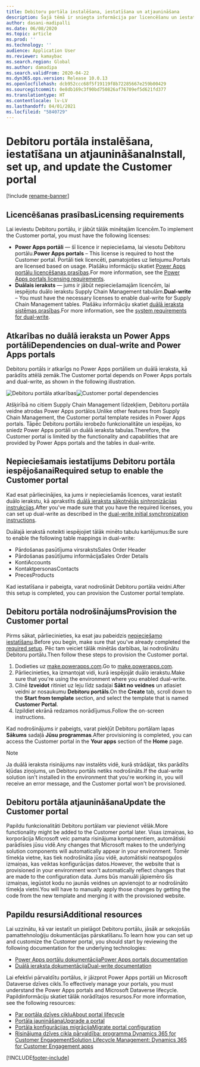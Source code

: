 ```yaml
---
title: Debitoru portāla instalēšana, iestatīšana un atjaunināšana
description: Šajā tēmā ir sniegta informācija par licencēšanu un iestatīšanas instrukcijas Debitoru portālam.
author: dasani-madipalli
ms.date: 06/08/2020
ms.topic: article
ms.prod: ''
ms.technology: ''
audience: Application User
ms.reviewer: kamaybac
ms.search.region: Global
ms.author: damadipa
ms.search.validFrom: 2020-04-22
ms.dyn365.ops.version: Release 10.0.13
ms.openlocfilehash: dcb952ccc68f5f19119f8b72285667e259b00429
ms.sourcegitcommit: 0e8db169c3f90bd750826af76709ef5d621fd377
ms.translationtype: HT
ms.contentlocale: lv-LV
ms.lasthandoff: 04/01/2021
ms.locfileid: "5840729"
---
```

# <a name="install-set-up-and-update-the-customer-portal"></a><span data-ttu-id="8f1e5-103">Debitoru portāla instalēšana, iestatīšana un atjaunināšana</span><span class="sxs-lookup"><span data-stu-id="8f1e5-103">Install, set up, and update the Customer portal</span></span>

[!include [rename-banner](~/includes/cc-data-platform-banner.md)]

## <a name="licensing-requirements"></a><span data-ttu-id="8f1e5-104">Licencēšanas prasības</span><span class="sxs-lookup"><span data-stu-id="8f1e5-104">Licensing requirements</span></span>

<span data-ttu-id="8f1e5-105">Lai ieviestu Debitoru portālu, ir jābūt tālāk minētajām licencēm.</span><span class="sxs-lookup"><span data-stu-id="8f1e5-105">To implement the Customer portal, you must have the following licenses:</span></span>

- <span data-ttu-id="8f1e5-106">**Power Apps portāli** — šī licence ir nepieciešama, lai viesotu Debitoru portālu.</span><span class="sxs-lookup"><span data-stu-id="8f1e5-106">**Power Apps portals** – This license is required to host the Customer portal.</span></span> <span data-ttu-id="8f1e5-107">Portāli tiek licencēti, pamatojoties uz lietojumu.</span><span class="sxs-lookup"><span data-stu-id="8f1e5-107">Portals are licensed based on usage.</span></span> <span data-ttu-id="8f1e5-108">Plašāku informāciju skatiet [Power Apps portālu licencēšanas prasības](https://docs.microsoft.com/power-platform/admin/powerapps-flow-licensing-faq#portals).</span><span class="sxs-lookup"><span data-stu-id="8f1e5-108">For more information, see the [Power Apps portals licensing requirements](https://docs.microsoft.com/power-platform/admin/powerapps-flow-licensing-faq#portals).</span></span>
- <span data-ttu-id="8f1e5-109">**Duālais ieraksts** — jums ir jābūt nepieciešamajām licencēm, lai iespējotu duālo ierakstu Supply Chain Management tabulām.</span><span class="sxs-lookup"><span data-stu-id="8f1e5-109">**Dual-write** – You must have the necessary licenses to enable dual-write for Supply Chain Management tables.</span></span> <span data-ttu-id="8f1e5-110">Plašāku informāciju skatiet [duālā ieraksta sistēmas prasības](../../fin-ops-core/dev-itpro/data-entities/dual-write/dual-write-system-req.md).</span><span class="sxs-lookup"><span data-stu-id="8f1e5-110">For more information, see the [system requirements for dual-write](../../fin-ops-core/dev-itpro/data-entities/dual-write/dual-write-system-req.md).</span></span>

## <a name="dependencies-on-dual-write-and-power-apps-portals"></a><span data-ttu-id="8f1e5-111">Atkarības no duālā ieraksta un Power Apps portāli</span><span class="sxs-lookup"><span data-stu-id="8f1e5-111">Dependencies on dual-write and Power Apps portals</span></span>

<span data-ttu-id="8f1e5-112">Debitoru portāls ir atkarīgs no Power Apps portāliem un duālā ieraksta, kā parādīts attēlā zemāk.</span><span class="sxs-lookup"><span data-stu-id="8f1e5-112">The Customer portal depends on Power Apps portals and dual-write, as shown in the following illustration.</span></span>

<span data-ttu-id="8f1e5-113">![Debitoru portāla atkarības](media/customer-portal-elements.png "Debitoru portāla atkarības")</span><span class="sxs-lookup"><span data-stu-id="8f1e5-113">![Customer portal dependencies](media/customer-portal-elements.png "Customer portal dependencies")</span></span>

<span data-ttu-id="8f1e5-114">Atšķirībā no citiem Supply Chain Management līdzekļiem, Debitoru portāla veidne atrodas Power Apps portālos.</span><span class="sxs-lookup"><span data-stu-id="8f1e5-114">Unlike other features from Supply Chain Management, the Customer portal template resides in Power Apps portals.</span></span> <span data-ttu-id="8f1e5-115">Tāpēc Debitoru portālu ierobežo funkcionalitāte un iespējas, ko sniedz Power Apps portāli un duālā ieraksta tabulas.</span><span class="sxs-lookup"><span data-stu-id="8f1e5-115">Therefore, the Customer portal is limited by the functionality and capabilities that are provided by Power Apps portals and the tables in dual-write.</span></span>

## <a name="required-setup-to-enable-the-customer-portal"></a><a name="required-setup"></a><span data-ttu-id="8f1e5-116">Nepieciešamais iestatījums Debitoru portāla iespējošanai</span><span class="sxs-lookup"><span data-stu-id="8f1e5-116">Required setup to enable the Customer portal</span></span>

<span data-ttu-id="8f1e5-117">Kad esat pārliecinājies, ka jums ir nepieciešamās licences, varat iestatīt duālo ierakstu, kā aprakstīts [duālā ieraksta sākotnējās sinhronizācijas instrukcijas](../../fin-ops-core/dev-itpro/data-entities/dual-write/initial-sync.md).</span><span class="sxs-lookup"><span data-stu-id="8f1e5-117">After you've made sure that you have the required licenses, you can set up dual-write as described in the [dual-write initial synchronization instructions](../../fin-ops-core/dev-itpro/data-entities/dual-write/initial-sync.md).</span></span>

<span data-ttu-id="8f1e5-118">Duālajā ierakstā noteikti iespējojiet tālāk minēto tabulu kartējumus:</span><span class="sxs-lookup"><span data-stu-id="8f1e5-118">Be sure to enable the following table mappings in dual-write:</span></span>

- <span data-ttu-id="8f1e5-119">Pārdošanas pasūtījuma virsraksts</span><span class="sxs-lookup"><span data-stu-id="8f1e5-119">Sales Order Header</span></span>
- <span data-ttu-id="8f1e5-120">Pārdošanas pasūtījumu informācija</span><span class="sxs-lookup"><span data-stu-id="8f1e5-120">Sales Order Details</span></span>
- <span data-ttu-id="8f1e5-121">Konti</span><span class="sxs-lookup"><span data-stu-id="8f1e5-121">Accounts</span></span>
- <span data-ttu-id="8f1e5-122">Kontaktpersonas</span><span class="sxs-lookup"><span data-stu-id="8f1e5-122">Contacts</span></span>
- <span data-ttu-id="8f1e5-123">Preces</span><span class="sxs-lookup"><span data-stu-id="8f1e5-123">Products</span></span>

<span data-ttu-id="8f1e5-124">Kad iestatīšana ir pabeigta, varat nodrošināt Debitoru portāla veidni.</span><span class="sxs-lookup"><span data-stu-id="8f1e5-124">After this setup is completed, you can provision the Customer portal template.</span></span>

## <a name="provision-the-customer-portal"></a><span data-ttu-id="8f1e5-125">Debitoru portāla nodrošinājums</span><span class="sxs-lookup"><span data-stu-id="8f1e5-125">Provision the Customer portal</span></span>

<span data-ttu-id="8f1e5-126">Pirms sākat, pārliecinieties, ka esat jau pabeidzis [nepieciešamo iestatīšanu](#required-setup).</span><span class="sxs-lookup"><span data-stu-id="8f1e5-126">Before you begin, make sure that you've already completed the [required setup](#required-setup).</span></span> <span data-ttu-id="8f1e5-127">Pēc tam veiciet tālāk minētās darbības, lai nodrošinātu Debitoru portālu.</span><span class="sxs-lookup"><span data-stu-id="8f1e5-127">Then follow these steps to provision the Customer portal.</span></span>

1. <span data-ttu-id="8f1e5-128">Dodieties uz [make.powerapps.com](https://make.powerapps.com/).</span><span class="sxs-lookup"><span data-stu-id="8f1e5-128">Go to [make.powerapps.com](https://make.powerapps.com/).</span></span>
2. <span data-ttu-id="8f1e5-129">Pārliecinieties, ka izmantojat vidi, kurā iespējojāt duālo ierakstu.</span><span class="sxs-lookup"><span data-stu-id="8f1e5-129">Make sure that you're using the environment where you enabled dual-write.</span></span>
3. <span data-ttu-id="8f1e5-130">Cilnē **Izveidot** ritiniet uz leju līdz sadaļai **Sākt no veidnes** un atlasiet veidni ar nosaukumu **Debitoru portāls**.</span><span class="sxs-lookup"><span data-stu-id="8f1e5-130">On the **Create** tab, scroll down to the **Start from template** section, and select the template that is named **Customer Portal**.</span></span>
4. <span data-ttu-id="8f1e5-131">Izpildiet ekrānā redzamos norādījumus.</span><span class="sxs-lookup"><span data-stu-id="8f1e5-131">Follow the on-screen instructions.</span></span>

<span data-ttu-id="8f1e5-132">Kad nodrošinājums ir pabeigts, varat piekļūt Debitoru portālam lapas **Sākums** sadaļā **Jūsu programmas**.</span><span class="sxs-lookup"><span data-stu-id="8f1e5-132">After provisioning is completed, you can access the Customer portal in the **Your apps** section of the **Home** page.</span></span>

> [!NOTE]
> <span data-ttu-id="8f1e5-133">Ja duālā ieraksta risinājums nav instalēts vidē, kurā strādājat, tiks parādīts kļūdas ziņojums, un Debitoru portāls netiks nodrošināts.</span><span class="sxs-lookup"><span data-stu-id="8f1e5-133">If the dual-write solution isn't installed in the environment that you're working in, you will receive an error message, and the Customer portal won't be provisioned.</span></span>

## <a name="update-the-customer-portal"></a><span data-ttu-id="8f1e5-134">Debitoru portāla atjaunināšana</span><span class="sxs-lookup"><span data-stu-id="8f1e5-134">Update the Customer portal</span></span>

<span data-ttu-id="8f1e5-135">Papildu funkcionalitāti Debitoru portālam var pievienot vēlāk.</span><span class="sxs-lookup"><span data-stu-id="8f1e5-135">More functionality might be added to the Customer portal later.</span></span> <span data-ttu-id="8f1e5-136">Visas izmaiņas, ko korporācija Microsoft veic pamata risinājuma komponentiem, automātiski parādīsies jūsu vidē.</span><span class="sxs-lookup"><span data-stu-id="8f1e5-136">Any changes that Microsoft makes to the underlying solution components will automatically appear in your environment.</span></span> <span data-ttu-id="8f1e5-137">Tomēr tīmekļa vietne, kas tiek nodrošināta jūsu vidē, automātiski neatspoguļos izmaiņas, kas veiktas konfigurācijas datos.</span><span class="sxs-lookup"><span data-stu-id="8f1e5-137">However, the website that is provisioned in your environment won't automatically reflect changes that are made to the configuration data.</span></span> <span data-ttu-id="8f1e5-138">Jums būs manuāli jāpiemēro šīs izmaiņas, iegūstot kodu no jaunās veidnes un apvienojot to ar nodrošināto tīmekļa vietni.</span><span class="sxs-lookup"><span data-stu-id="8f1e5-138">You will have to manually apply those changes by getting the code from the new template and merging it with the provisioned website.</span></span>

## <a name="additional-resources"></a><span data-ttu-id="8f1e5-139">Papildu resursi</span><span class="sxs-lookup"><span data-stu-id="8f1e5-139">Additional resources</span></span>

<span data-ttu-id="8f1e5-140">Lai uzzinātu, kā var iestatīt un pielāgot Debitoru portālu, jāsāk ar sekojošās pamattehnoloģiju dokumentācijas pārskatīšanu.</span><span class="sxs-lookup"><span data-stu-id="8f1e5-140">To learn how you can set up and customize the Customer portal, you should start by reviewing the following documentation for the underlying technologies:</span></span>

- [<span data-ttu-id="8f1e5-141">Power Apps portālu dokumentācija</span><span class="sxs-lookup"><span data-stu-id="8f1e5-141">Power Apps portals documentation</span></span>](https://docs.microsoft.com/powerapps/maker/portals/overview)
- [<span data-ttu-id="8f1e5-142">Duālā ieraksta dokumentācija</span><span class="sxs-lookup"><span data-stu-id="8f1e5-142">Dual-write documentation</span></span>](../../fin-ops-core/dev-itpro/data-entities/dual-write/dual-write-home-page.md)

<span data-ttu-id="8f1e5-143">Lai efektīvi pārvaldītu portālus, ir jāizprot Power Apps portāli un Microsoft Dataverse dzīves cikls.</span><span class="sxs-lookup"><span data-stu-id="8f1e5-143">To effectively manage your portals, you must understand the Power Apps portals and Microsoft Dataverse lifecycle.</span></span> <span data-ttu-id="8f1e5-144">Papildinformāciju skatiet tālāk norādītajos resursos.</span><span class="sxs-lookup"><span data-stu-id="8f1e5-144">For more information, see the following resources:</span></span>

- [<span data-ttu-id="8f1e5-145">Par portāla dzīves ciklu</span><span class="sxs-lookup"><span data-stu-id="8f1e5-145">About portal lifecycle</span></span>](https://docs.microsoft.com/powerapps/maker/portals/admin/portal-lifecycle)
- [<span data-ttu-id="8f1e5-146">Portāla jaunināšana</span><span class="sxs-lookup"><span data-stu-id="8f1e5-146">Upgrade a portal</span></span>](https://docs.microsoft.com/powerapps/maker/portals/admin/upgrade-portal)
- [<span data-ttu-id="8f1e5-147">Portāla konfigurācijas migrācija</span><span class="sxs-lookup"><span data-stu-id="8f1e5-147">Migrate portal configuration</span></span>](https://docs.microsoft.com/powerapps/maker/portals/admin/migrate-portal-configuration)
- [<span data-ttu-id="8f1e5-148">Risinājuma dzīves cikla pārvaldība: programma Dynamics 365 for Customer Engagement</span><span class="sxs-lookup"><span data-stu-id="8f1e5-148">Solution Lifecycle Management: Dynamics 365 for Customer Engagement apps</span></span>](https://www.microsoft.com/download/details.aspx?id=57777)


[!INCLUDE[footer-include](../../includes/footer-banner.md)]
